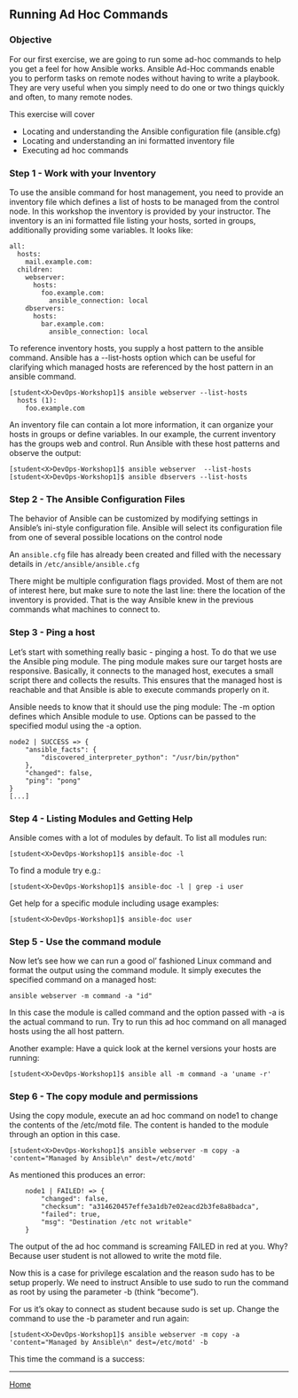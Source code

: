 ## Running Ad Hoc Commands

### Objective

For our first exercise, we are going to run some ad-hoc commands to help you get a feel for how Ansible works. Ansible Ad-Hoc commands enable you to perform tasks on remote nodes without having to write a playbook. They are very useful when you simply need to do one or two things quickly and often, to many remote nodes.

This exercise will cover

- Locating and understanding the Ansible configuration file (ansible.cfg)
- Locating and understanding an ini formatted inventory file
- Executing ad hoc commands

### Step 1 - Work with your Inventory

To use the ansible command for host management, you need to provide an inventory file which defines a list of hosts to be managed from the control node. In this workshop the inventory is provided by your instructor. The inventory is an ini formatted file listing your hosts, sorted in groups, additionally providing some variables. It looks like:

```
all:
  hosts:
    mail.example.com:
  children:
    webserver:
      hosts:
        foo.example.com:
          ansible_connection: local
    dbservers:
      hosts:
        bar.example.com:
          ansible_connection: local

```

To reference inventory hosts, you supply a host pattern to the ansible command. Ansible has a --list-hosts option which can be useful for clarifying which managed hosts are referenced by the host pattern in an ansible command.

```
[student<X>DevOps-Workshop1]$ ansible webserver --list-hosts
  hosts (1):
    foo.example.com
```
An inventory file can contain a lot more information, it can organize your hosts in groups or define variables. In our example, the current inventory has the groups web and control. Run Ansible with these host patterns and observe the output:

```
[student<X>DevOps-Workshop1]$ ansible webserver  --list-hosts
[student<X>DevOps-Workshop1]$ ansible dbservers --list-hosts
```

### Step 2 - The Ansible Configuration Files

The behavior of Ansible can be customized by modifying settings in Ansible’s ini-style configuration file. Ansible will select its configuration file from one of several possible locations on the control node

An `ansible.cfg` file has already been created and filled with the necessary details in `/etc/ansible/ansible.cfg`

There might be multiple configuration flags provided. Most of them are not of interest here, but make sure to note the last line: there the location of the inventory is provided. That is the way Ansible knew in the previous commands what machines to connect to.

### Step 3 - Ping a host

Let’s start with something really basic - pinging a host. To do that we use the Ansible ping module. The ping module makes sure our target hosts are responsive. Basically, it connects to the managed host, executes a small script there and collects the results. This ensures that the managed host is reachable and that Ansible is able to execute commands properly on it.

Ansible needs to know that it should use the ping module: The -m option defines which Ansible module to use. Options can be passed to the specified modul using the -a option.

```[student<X>DevOps-Workshop1]$ ansible webserver -m ping
node2 | SUCCESS => {
    "ansible_facts": {
        "discovered_interpreter_python": "/usr/bin/python"
    },
    "changed": false,
    "ping": "pong"
}
[...]
```

### Step 4 - Listing Modules and Getting Help

Ansible comes with a lot of modules by default. To list all modules run:

`[student<X>DevOps-Workshop1]$ ansible-doc -l`

To find a module try e.g.:

`[student<X>DevOps-Workshop1]$ ansible-doc -l | grep -i user`

Get help for a specific module including usage examples:

`[student<X>DevOps-Workshop1]$ ansible-doc user`

### Step 5 - Use the command module

Now let’s see how we can run a good ol’ fashioned Linux command and format the output using the command module. It simply executes the specified command on a managed host:

`ansible webserver -m command -a "id"`

In this case the module is called command and the option passed with -a is the actual command to run. Try to run this ad hoc command on all managed hosts using the all host pattern.

Another example: Have a quick look at the kernel versions your hosts are running:

`[student<X>DevOps-Workshop1]$ ansible all -m command -a 'uname -r'`

### Step 6 - The copy module and permissions

Using the copy module, execute an ad hoc command on node1 to change the contents of the /etc/motd file. The content is handed to the module through an option in this case.

`[student<X>DevOps-Workshop1]$ ansible webserver -m copy -a 'content="Managed by Ansible\n" dest=/etc/motd'`

As mentioned this produces an error:

```
    node1 | FAILED! => {
        "changed": false,
        "checksum": "a314620457effe3a1db7e02eacd2b3fe8a8badca",
        "failed": true,
        "msg": "Destination /etc not writable"
    }
```

The output of the ad hoc command is screaming FAILED in red at you. Why? Because user student<X> is not allowed to write the motd file.

Now this is a case for privilege escalation and the reason sudo has to be setup properly. We need to instruct Ansible to use sudo to run the command as root by using the parameter -b (think “become”).

For us it’s okay to connect as student<X> because sudo is set up. Change the command to use the -b parameter and run again:

`[student<X>DevOps-Workshop1]$ ansible webserver -m copy -a 'content="Managed by Ansible\n" dest=/etc/motd' -b`

This time the command is a success:

___

[Home](../README.md)